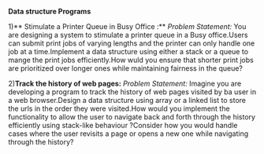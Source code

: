 **Data structure Programs**


1)** Stimulate a Printer Queue in Busy Office :**
_Problem Statement:_
You are designing a system to stimulate a printer queue in a Busy office.Users can submit print jobs of varying lengths and the printer can only handle one job at a time.Implement a data structure using either a stack or a queue to mange the print jobs efficiently.How wuld you ensure that shorter print jobs are prioritized over longer ones while maintaining fairness in the queue?


2)**Track the history of web pages:**
_Problem Statement:_
Imagine you are developing a program to track the history of web pages visited by ba user in a web browser.Design a data structure using array or a linked list to store the urls in the order they were visited.How would you implement the functionality to allow the user to navigate back and forth through the history efficiently using stack-like behaviour ?Consider how you would handle cases where the user revisits a page or opens a new one while navigating through the history?
